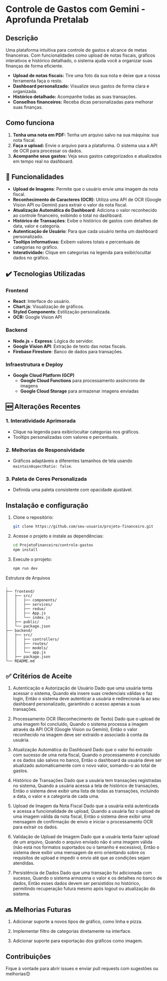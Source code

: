 # Controle de Gastos com Gemini - Aprofunda Pretalab

## **Descrição**

Uma plataforma intuitiva para controle de gastos e alcance de metas financeiras. Com funcionalidades como upload de notas fiscais, gráficos interativos e histórico detalhado, o sistema ajuda você a organizar suas finanças de forma eficiente.

- **Upload de notas fiscais:** Tire uma foto da sua nota e deixe que a nossa ferramenta faça o resto.
- **Dashboard personalizado:** Visualize seus gastos de forma clara e organizada.
- **Histórico detalhado:** Acompanhe todas as suas transações.
- **Conselhos financeiros:** Receba dicas personalizadas para melhorar suas finanças.

## Como funciona

1. **Tenha uma nota em PDF:** Tenha um arquivo salvo na sua máquina: sua nota fiscal.
2. **Faça o upload:** Envie o arquivo para a plataforma. O sistema usa a API de OCR para processar os dados.
3. **Acompanhe seus gastos:** Veja seus gastos categorizados e atualizados em tempo real no dashboard.

## 🔨 Funcionalidades

- **Upload de Imagens**: Permite que o usuário envie uma imagem da nota fiscal.
- **Reconhecimento de Caracteres (OCR)**: Utiliza uma API de OCR (Google Vision API ou Gemini) para extrair o valor da nota fiscal.
- **Atualização Automática do Dashboard**: Adiciona o valor reconhecido ao controle financeiro, exibindo o total no dashboard.
- **Histórico de Transações**: Exibe o histórico de gastos com detalhes de data, valor e categoria.
- **Autenticação de Usuário**: Para que cada usuário tenha um dashboard personalizado.
- **Tooltips informativas:** Exibem valores totais e percentuais de categorias no gráfico.
- **Interatividade:** Clique em categorias na legenda para exibir/ocultar dados no gráfico.


## ✔️ Tecnologias Utilizadas

### Frontend

- **React**: Interface do usuário.
- **Chart.js**: Visualização de gráficos.
- **Styled Components**: Estilização personalizada.
- **OCR:** Google Vision API

### **Backend**
- **Node.js** + **Express**: Lógica do servidor.
- **Google Vision API**: Extração de texto das notas fiscais.
- **Firebase Firestore**: Banco de dados para transações.

### Infraestrutura e Deploy

- **Google Cloud Platform (GCP)**
  - **Google Cloud Functions** para processamento assíncrono de imagens
  - **Google Cloud Storage** para armazenar imagens enviadas

## 🆕 **Alterações Recentes**

### **1. Interatividade Aprimorada**
- Clique na legenda para exibir/ocultar categorias nos gráficos.
- Tooltips personalizadas com valores e percentuais.

### **2. Melhorias de Responsividade**
- Gráficos adaptáveis a diferentes tamanhos de tela usando `maintainAspectRatio: false`.

### **3. Paleta de Cores Personalizada**
- Definida uma paleta consistente com opacidade ajustável.


## Instalação e configuração

1. Clone o repositório:

   ```bash
   git clone https://github.com/seu-usuario/projeto-financeiro.git

   ```

2. Acesse o projeto e instale as dependências:
   ```bash
   cd ProjetoFinanceiro/controle-gastos
   npm install
   ```

3. Execute o prrojeto:
   ```bash
   npm run dev
   ```

Estrutura de Arquivos

```
.
├── frontend/
│   ├── src/
│   │   ├── components/
│   │   ├── services/
│   │   ├── redux/
│   │   ├── App.js
│   │   └── index.js
│   ├── public/
│   └── package.json
├── backend/
│   ├── src/
│   │   ├── controllers/
│   │   ├── routes/
│   │   ├── models/
│   │   └── app.js
│   ├── package.json
└── README.md
```

## ✅ Critérios de Aceite

1. Autenticação e Autorização de Usuário
   Dado que uma usuária tenta acessar o sistema,
   Quando ela insere suas credenciais válidas e faz login,
   Então o sistema deve autenticar a usuária e redirecioná-la ao seu dashboard personalizado, garantindo o acesso apenas a suas transações.

2. Processamento OCR (Reconhecimento de Texto)
   Dado que o upload de uma imagem foi concluído,
   Quando o sistema processa a imagem através da API OCR (Google Vision ou Gemini),
   Então o valor reconhecido na imagem deve ser extraído e associado à conta da usuária.

3. Atualização Automática do Dashboard
   Dado que o valor foi extraído com sucesso de uma nota fiscal,
   Quando o processamento é concluído e os dados são salvos no banco,
   Então o dashboard da usuária deve ser atualizado automaticamente com o novo valor, somando-o ao total de gastos.

4. Histórico de Transações
   Dado que a usuária tem transações registradas no sistema,
   Quando a usuária acessa a tela de histórico de transações,
   Então o sistema deve exibir uma lista de todas as transações, incluindo a data, o valor e a categoria de cada uma.

5. Upload de Imagem da Nota Fiscal
   Dado que a usuária está autenticada e acessa a funcionalidade de upload,
   Quando a usuária faz o upload de uma imagem válida da nota fiscal,
   Então o sistema deve exibir uma mensagem de confirmação de envio e iniciar o processamento OCR para extrair os dados.

6. Validação de Upload de Imagem
   Dado que a usuária tenta fazer upload de um arquivo,
   Quando o arquivo enviado não é uma imagem válida (não está nos formatos suportados ou o tamanho é excessivo),
   Então o sistema deve exibir uma mensagem de erro orientando sobre os requisitos de upload e impedir o envio até que as condições sejam atendidas.

7. Persistência de Dados
   Dado que uma transação foi adicionada com sucesso,
   Quando o sistema armazena o valor e os detalhes no banco de dados,
   Então esses dados devem ser persistidos no histórico, permitindo recuperação futura mesmo após logout ou atualização do sistema.

## 🔜 Melhorias Futuras

1. Adicionar suporte a novos tipos de gráfico, como linha e pizza.

2. Implementar filtro de categorias diretamente na interface.
   
3. Adicionar suporte para exportação dos gráficos como imagem.

 ## Contribuições

 Fique à vontade para abrir issues e enviar pull requests com sugestões ou melhorias😊